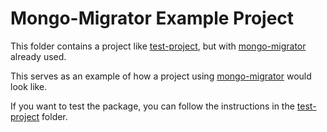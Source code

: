 # Mongo-Migrator Example Project

This folder contains a project like [test-project](../test-project), but with [mongo-migrator](https://github.com/Alburrito/mongo-migrator) already used.

This serves as an example of how a project using [mongo-migrator](https://github.com/Alburrito/mongo-migrator) would look like.

If you want to test the package, you can follow the instructions in the [test-project](../test-project) folder.
